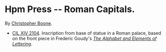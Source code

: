 # Hpm Press -- Roman Capitals. #

By [Christopher Boone][Hypsometry].

- [CIL XIV 2104][Github CIL XIV 2104]. Inscription from base of statue in a Roman palace, based on the front piece in Frederic Goudy's [_The Alphabet and Elements of Lettering_][Alphabet].


[Hypsometry]: http://hypsometry.com/ "Go to hypsometry.com."
[Alphabet]: http://books.google.com/books?id=99nZAAAAMAAJ "Read about *The Alphabet and Elements of Lettering* on Google Books."
[Github CIL XIV 2104]: http://github.com/cboone/hpm-press-roman-capitals/tree/master/cil-xiv-2104/

